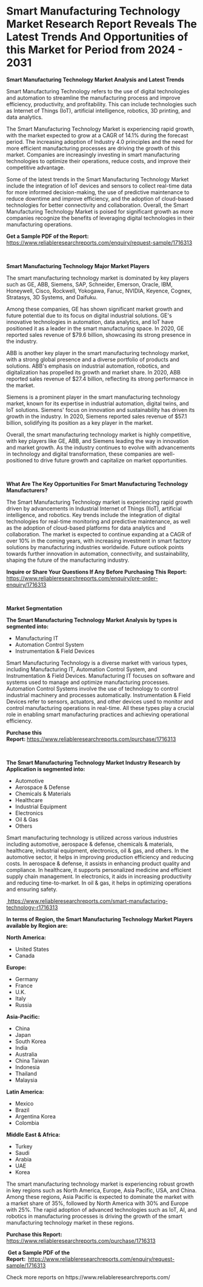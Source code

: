 <p><h1>Smart Manufacturing Technology Market Research Report Reveals The Latest Trends And Opportunities of this Market for Period from 2024 - 2031</h1></p><p><strong>Smart Manufacturing Technology Market Analysis and Latest Trends</strong></p>
<p><p>Smart Manufacturing Technology refers to the use of digital technologies and automation to streamline the manufacturing process and improve efficiency, productivity, and profitability. This can include technologies such as Internet of Things (IoT), artificial intelligence, robotics, 3D printing, and data analytics.</p><p>The Smart Manufacturing Technology Market is experiencing rapid growth, with the market expected to grow at a CAGR of 14.1% during the forecast period. The increasing adoption of Industry 4.0 principles and the need for more efficient manufacturing processes are driving the growth of this market. Companies are increasingly investing in smart manufacturing technologies to optimize their operations, reduce costs, and improve their competitive advantage.</p><p>Some of the latest trends in the Smart Manufacturing Technology Market include the integration of IoT devices and sensors to collect real-time data for more informed decision-making, the use of predictive maintenance to reduce downtime and improve efficiency, and the adoption of cloud-based technologies for better connectivity and collaboration. Overall, the Smart Manufacturing Technology Market is poised for significant growth as more companies recognize the benefits of leveraging digital technologies in their manufacturing operations.</p></p>
<p><strong>Get a Sample PDF of the Report:&nbsp;</strong> <a href="https://www.reliableresearchreports.com/enquiry/request-sample/1716313">https://www.reliableresearchreports.com/enquiry/request-sample/1716313</a></p>
<p>&nbsp;</p>
<p><strong>Smart Manufacturing Technology Major Market Players</strong></p>
<p><p>The smart manufacturing technology market is dominated by key players such as GE, ABB, Siemens, SAP, Schneider, Emerson, Oracle, IBM, Honeywell, Cisco, Rockwell, Yokogawa, Fanuc, NVIDIA, Keyence, Cognex, Stratasys, 3D Systems, and Daifuku. </p><p>Among these companies, GE has shown significant market growth and future potential due to its focus on digital industrial solutions. GE's innovative technologies in automation, data analytics, and IoT have positioned it as a leader in the smart manufacturing space. In 2020, GE reported sales revenue of $79.6 billion, showcasing its strong presence in the industry.</p><p>ABB is another key player in the smart manufacturing technology market, with a strong global presence and a diverse portfolio of products and solutions. ABB's emphasis on industrial automation, robotics, and digitalization has propelled its growth and market share. In 2020, ABB reported sales revenue of $27.4 billion, reflecting its strong performance in the market.</p><p>Siemens is a prominent player in the smart manufacturing technology market, known for its expertise in industrial automation, digital twins, and IoT solutions. Siemens' focus on innovation and sustainability has driven its growth in the industry. In 2020, Siemens reported sales revenue of $57.1 billion, solidifying its position as a key player in the market.</p><p>Overall, the smart manufacturing technology market is highly competitive, with key players like GE, ABB, and Siemens leading the way in innovation and market growth. As the industry continues to evolve with advancements in technology and digital transformation, these companies are well-positioned to drive future growth and capitalize on market opportunities.</p></p>
<p>&nbsp;</p>
<p><strong>What Are The Key Opportunities For Smart Manufacturing Technology Manufacturers?</strong></p>
<p><p>The Smart Manufacturing Technology market is experiencing rapid growth driven by advancements in Industrial Internet of Things (IIoT), artificial intelligence, and robotics. Key trends include the integration of digital technologies for real-time monitoring and predictive maintenance, as well as the adoption of cloud-based platforms for data analytics and collaboration. The market is expected to continue expanding at a CAGR of over 10% in the coming years, with increasing investment in smart factory solutions by manufacturing industries worldwide. Future outlook points towards further innovation in automation, connectivity, and sustainability, shaping the future of the manufacturing industry.</p></p>
<p><strong>Inquire or Share Your Questions If Any Before Purchasing This Report:</strong> <a href="https://www.reliableresearchreports.com/enquiry/pre-order-enquiry/1716313">https://www.reliableresearchreports.com/enquiry/pre-order-enquiry/1716313</a></p>
<p>&nbsp;</p>
<p><strong>Market Segmentation</strong></p>
<p><strong>The Smart Manufacturing Technology Market Analysis by types is segmented into:</strong></p>
<p><ul><li>Manufacturing IT</li><li>Automation Control System</li><li>Instrumentation & Field Devices</li></ul></p>
<p><p>Smart Manufacturing Technology is a diverse market with various types, including Manufacturing IT, Automation Control System, and Instrumentation & Field Devices. Manufacturing IT focuses on software and systems used to manage and optimize manufacturing processes. Automation Control Systems involve the use of technology to control industrial machinery and processes automatically. Instrumentation & Field Devices refer to sensors, actuators, and other devices used to monitor and control manufacturing operations in real-time. All these types play a crucial role in enabling smart manufacturing practices and achieving operational efficiency.</p></p>
<p><strong>Purchase this Report:&nbsp;</strong><a href="https://www.reliableresearchreports.com/purchase/1716313">https://www.reliableresearchreports.com/purchase/1716313</a></p>
<p>&nbsp;</p>
<p><strong>The Smart Manufacturing Technology Market Industry Research by Application is segmented into:</strong></p>
<p><ul><li>Automotive</li><li>Aerospace & Defense</li><li>Chemicals & Materials</li><li>Healthcare</li><li>Industrial Equipment</li><li>Electronics</li><li>Oil & Gas</li><li>Others</li></ul></p>
<p><p>Smart manufacturing technology is utilized across various industries including automotive, aerospace & defense, chemicals & materials, healthcare, industrial equipment, electronics, oil & gas, and others. In the automotive sector, it helps in improving production efficiency and reducing costs. In aerospace & defense, it assists in enhancing product quality and compliance. In healthcare, it supports personalized medicine and efficient supply chain management. In electronics, it aids in increasing productivity and reducing time-to-market. In oil & gas, it helps in optimizing operations and ensuring safety.</p></p>
<p><a href="https://www.reliableresearchreports.com/smart-manufacturing-technology-r1716313">&nbsp;https://www.reliableresearchreports.com/smart-manufacturing-technology-r1716313</a></p>
<p><strong>In terms of Region, the Smart Manufacturing Technology Market Players available by Region are:</strong></p>
<p>
    <p> <strong> North America: </strong>
        <ul>
            <li>United States</li>
            <li>Canada</li>
        </ul>
        </p> 
    <p> <strong> Europe: </strong>
        <ul>
            <li>Germany</li>
            <li>France</li>
            <li>U.K.</li>
            <li>Italy</li>
            <li>Russia</li>
        </ul>
        </p> 
    <p> <strong> Asia-Pacific: </strong>
        <ul>
            <li>China</li>
            <li>Japan</li>
            <li>South Korea</li>
            <li>India</li>
            <li>Australia</li>
            <li>China Taiwan</li>
            <li>Indonesia</li>
            <li>Thailand</li>
            <li>Malaysia</li>
        </ul>
        </p> 
    <p> <strong> Latin America: </strong>
        <ul>
            <li>Mexico</li>
            <li>Brazil</li>
            <li>Argentina Korea</li>
            <li>Colombia</li>
        </ul>
        </p> 
    <p> <strong> Middle East & Africa: </strong>
        <ul>
            <li>Turkey</li>
            <li>Saudi</li>
            <li>Arabia</li>
            <li>UAE</li>
            <li>Korea</li>
        </ul>
    </p>
    </p>
<p><p>The smart manufacturing technology market is experiencing robust growth in key regions such as North America, Europe, Asia Pacific, USA, and China. Among these regions, Asia Pacific is expected to dominate the market with a market share of 35%, followed by North America with 30% and Europe with 25%. The rapid adoption of advanced technologies such as IoT, AI, and robotics in manufacturing processes is driving the growth of the smart manufacturing technology market in these regions.</p></p>
<p><strong>Purchase this Report: </strong><a href="https://www.reliableresearchreports.com/purchase/1716313">https://www.reliableresearchreports.com/purchase/1716313</a></p>
<p>&nbsp;<strong>Get a Sample PDF of the Report:&nbsp;&nbsp;</strong><a href="https://www.reliableresearchreports.com/enquiry/request-sample/1716313">https://www.reliableresearchreports.com/enquiry/request-sample/1716313</a></p>
<p><strong></strong></p>
<p>Check more reports on https://www.reliableresearchreports.com/</p>
